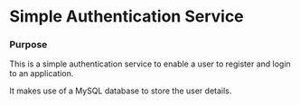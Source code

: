 # Simple Authentication Service

### Purpose
This is a simple authentication service to enable a user to register and login to an application. 

It makes use of a MySQL database to store the user details. 



